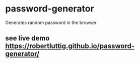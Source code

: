 # password-generator
Generates random password in the browser
## see live demo https://robertluttig.github.io/password-generator/
